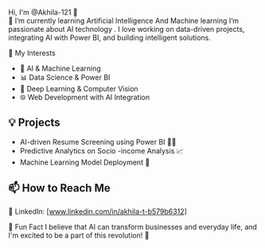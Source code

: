 


Hi, I'm @Akhila-121 👋  
 🌱 I’m currently learning Artificial Intelligence And Machine learning
I’m passionate about AI technology . I love working on data-driven projects, integrating AI with Power BI, and building intelligent solutions.

🔬 My Interests
- 🤖 AI & Machine Learning
- 📊 Data Science & Power BI
- 🧠 Deep Learning & Computer Vision
- 🌐 Web Development with AI Integration

## 💡 Projects 

- AI-driven Resume Screening using Power BI 📄✨
- Predictive Analytics on Socio -income Analysis 📈
- Machine Learning Model Deployment 🚀

## 📫 How to Reach Me
🔗 LinkedIn: [www.linkedin.com/in/akhila-t-b579b6312]


 🎯 Fun Fact
I believe that AI can transform businesses and everyday life, and I'm excited to be a part of this revolution! 🚀

<!---
Akhila-121/Akhila-121 is a ✨ special ✨ repository because its `README.md` (this file) appears on your GitHub profile.
You can click the Preview link to take a look at your changes.
--->
